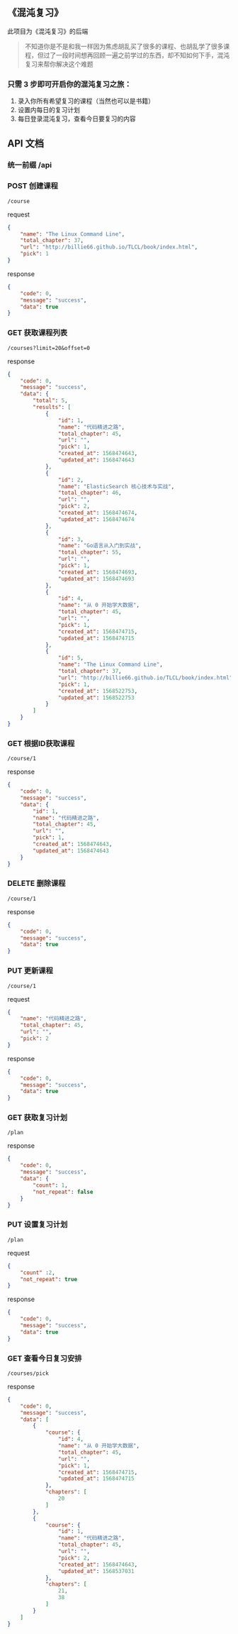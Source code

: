 ## 《混沌复习》

此项目为《混沌复习》的后端

> 不知道你是不是和我一样因为焦虑胡乱买了很多的课程、也胡乱学了很多课程，但过了一段时间想再回顾一遍之前学过的东西，却不知如何下手，混沌复习来帮你解决这个难题

### 只需 3 步即可开启你的混沌复习之旅：
1. 录入你所有希望复习的课程（当然也可以是书籍）
2. 设置内每日的复习计划
3. 每日登录混沌复习，查看今日要复习的内容

## API 文档

### 统一前缀 /api

### POST 创建课程

`/course`

request

```json
{
	"name": "The Linux Command Line",
	"total_chapter": 37,
	"url": "http://billie66.github.io/TLCL/book/index.html",
	"pick": 1
}
```

response

```json
{
    "code": 0,
    "message": "success",
    "data": true
}
```

### GET 获取课程列表

`/courses?limit=20&offset=0`

response

```json
{
    "code": 0,
    "message": "success",
    "data": {
        "total": 5,
        "results": [
            {
                "id": 1,
                "name": "代码精进之路",
                "total_chapter": 45,
                "url": "",
                "pick": 1,
                "created_at": 1568474643,
                "updated_at": 1568474643
            },
            {
                "id": 2,
                "name": "ElasticSearch 核心技术与实战",
                "total_chapter": 46,
                "url": "",
                "pick": 2,
                "created_at": 1568474674,
                "updated_at": 1568474674
            },
            {
                "id": 3,
                "name": "Go语言从入门到实战",
                "total_chapter": 55,
                "url": "",
                "pick": 1,
                "created_at": 1568474693,
                "updated_at": 1568474693
            },
            {
                "id": 4,
                "name": "从 0 开始学大数据",
                "total_chapter": 45,
                "url": "",
                "pick": 1,
                "created_at": 1568474715,
                "updated_at": 1568474715
            },
            {
                "id": 5,
                "name": "The Linux Command Line",
                "total_chapter": 37,
                "url": "http://billie66.github.io/TLCL/book/index.html",
                "pick": 1,
                "created_at": 1568522753,
                "updated_at": 1568522753
            }
        ]
    }
}
```

### GET 根据ID获取课程

`/course/1`

response

```json
{
    "code": 0,
    "message": "success",
    "data": {
        "id": 1,
        "name": "代码精进之路",
        "total_chapter": 45,
        "url": "",
        "pick": 1,
        "created_at": 1568474643,
        "updated_at": 1568474643
    }
}
```

### DELETE 删除课程

`/course/1`

response

```json
{
    "code": 0,
    "message": "success",
    "data": true
}
```

### PUT 更新课程

`/course/1`

request

```json
{
    "name": "代码精进之路",
    "total_chapter": 45,
    "url": "",
    "pick": 2
}
```

response

```json
{
    "code": 0,
    "message": "success",
    "data": true
}
```

### GET 获取复习计划

`/plan`

response

```json
{
    "code": 0,
    "message": "success",
    "data": {
        "count": 1,
        "not_repeat": false
    }
}
```

### PUT 设置复习计划

`/plan`

request

```json
{
	"count" :2,
	"not_repeat": true
}
```

response

```json
{
    "code": 0,
    "message": "success",
    "data": true
}
```

### GET 查看今日复习安排

`/courses/pick`

response

```json
{
    "code": 0,
    "message": "success",
    "data": [
        {
            "course": {
                "id": 4,
                "name": "从 0 开始学大数据",
                "total_chapter": 45,
                "url": "",
                "pick": 1,
                "created_at": 1568474715,
                "updated_at": 1568474715
            },
            "chapters": [
                20
            ]
        },
        {
            "course": {
                "id": 1,
                "name": "代码精进之路",
                "total_chapter": 45,
                "url": "",
                "pick": 2,
                "created_at": 1568474643,
                "updated_at": 1568537031
            },
            "chapters": [
                21,
                38
            ]
        }
    ]
}
```